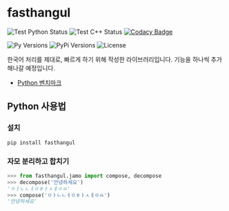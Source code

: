# fasthangul

![Test Python Status](https://github.com/jeongukjae/fasthangul/workflows/Test%20Python/badge.svg)
![Test C++ Status](https://github.com/jeongukjae/fasthangul/workflows/Test%20C++/badge.svg)
[![Codacy Badge](https://api.codacy.com/project/badge/Grade/54b43aedda274679b37a965ac133dcd3)](https://www.codacy.com/manual/jeongukjae/fasthangul?utm_source=github.com&utm_medium=referral&utm_content=jeongukjae/fasthangul&utm_campaign=Badge_Grade)

![Py Versions](https://img.shields.io/pypi/pyversions/fasthangul)
![PyPi Versions](https://img.shields.io/pypi/v/fasthangul)
![License](https://img.shields.io/pypi/l/fasthangul)

한국어 처리를 제대로, 빠르게 하기 위해 작성한 라이브러리입니다. 기능을 하나씩 추가해나갈 예정입니다.

- [Python 벤치마크](./bindings/python/benchmarks)

## Python 사용법

### 설치

```shell
pip install fasthangul
```

### 자모 분리하고 합치기

```python
>>> from fasthangul.jamo import compose, decompose
>>> decompose('안녕하세요')
'ㅇㅏㄴㄴㅕㅇㅎㅏㅅㅔㅇㅛ'
>>> compose('ㅇㅏㄴㄴㅕㅇㅎㅏㅅㅔㅇㅛ')
'안녕하세요'
```
